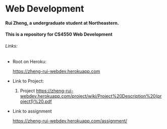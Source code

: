 # Web Development

#### Rui Zheng, a undergraduate student at Northeastern.

#### This is a repository for CS4550 Web Development

###### Links:

- Root on Heroku:

  https://zheng-rui-webdev.herokuapp.com

- Link to Project:

  1. Project
  https://zheng-rui-webdev.herokuapp.com/project/wiki/Project%20Description%20(project1)%20.pdf
  
- Link to assignment

  https://zheng-rui-webdev.herokuapp.com/assignment/
